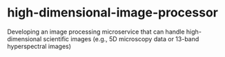 # high-dimensional-image-processor
Developing an image processing microservice that can handle high- dimensional scientific images (e.g., 5D microscopy data or 13-band hyperspectral images)
